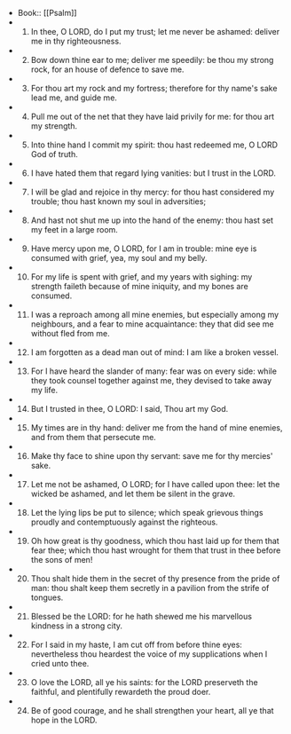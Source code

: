 - Book:: [[Psalm]]
- 1. In thee, O LORD, do I put my trust; let me never be ashamed: deliver me in thy righteousness.
- 2. Bow down thine ear to me; deliver me speedily: be thou my strong rock, for an house of defence to save me.
- 3. For thou art my rock and my fortress; therefore for thy name's sake lead me, and guide me.
- 4. Pull me out of the net that they have laid privily for me: for thou art my strength.
- 5. Into thine hand I commit my spirit: thou hast redeemed me, O LORD God of truth.
- 6. I have hated them that regard lying vanities: but I trust in the LORD.
- 7. I will be glad and rejoice in thy mercy: for thou hast considered my trouble; thou hast known my soul in adversities;
- 8. And hast not shut me up into the hand of the enemy: thou hast set my feet in a large room.
- 9. Have mercy upon me, O LORD, for I am in trouble: mine eye is consumed with grief, yea, my soul and my belly.
- 10. For my life is spent with grief, and my years with sighing: my strength faileth because of mine iniquity, and my bones are consumed.
- 11. I was a reproach among all mine enemies, but especially among my neighbours, and a fear to mine acquaintance: they that did see me without fled from me.
- 12. I am forgotten as a dead man out of mind: I am like a broken vessel.
- 13. For I have heard the slander of many: fear was on every side: while they took counsel together against me, they devised to take away my life.
- 14. But I trusted in thee, O LORD: I said, Thou art my God.
- 15. My times are in thy hand: deliver me from the hand of mine enemies, and from them that persecute me.
- 16. Make thy face to shine upon thy servant: save me for thy mercies' sake.
- 17. Let me not be ashamed, O LORD; for I have called upon thee: let the wicked be ashamed, and let them be silent in the grave.
- 18. Let the lying lips be put to silence; which speak grievous things proudly and contemptuously against the righteous.
- 19. Oh how great is thy goodness, which thou hast laid up for them that fear thee; which thou hast wrought for them that trust in thee before the sons of men!
- 20. Thou shalt hide them in the secret of thy presence from the pride of man: thou shalt keep them secretly in a pavilion from the strife of tongues.
- 21. Blessed be the LORD: for he hath shewed me his marvellous kindness in a strong city.
- 22. For I said in my haste, I am cut off from before thine eyes: nevertheless thou heardest the voice of my supplications when I cried unto thee.
- 23. O love the LORD, all ye his saints: for the LORD preserveth the faithful, and plentifully rewardeth the proud doer.
- 24. Be of good courage, and he shall strengthen your heart, all ye that hope in the LORD.
